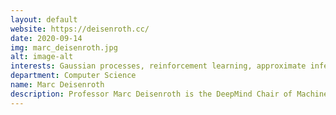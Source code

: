 ```yaml
---
layout: default
website: https://deisenroth.cc/
date: 2020-09-14
img: marc_deisenroth.jpg
alt: image-alt
interests: Gaussian processes, reinforcement learning, approximate inference, data-efficient machine learning
department: Computer Science
name: Marc Deisenroth
description: Professor Marc Deisenroth is the DeepMind Chair of Machine Learning and Artificial Intelligence at University College London and PI of the Statistical Machine Learning Group at UCL. He also holds a visiting faculty position at the University of Johannesburg. Marc's research interests center around data-efficient machine learning, probabilistic modeling, climate science and autonomous decision making.
---
```


